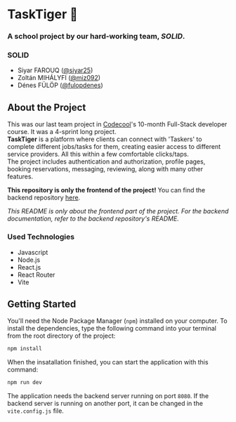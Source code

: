 # TaskTiger 🐯
### A school project by our hard-working team, _SOLID_.

### SOLID
* Siyar FAROUQ ([@siyar25](https://github.com/siyar25))
* Zoltán MIHÁLYFI ([@miz092](https://github.com/miz092))
* Dénes FÜLÖP ([@fulopdenes](https://github.com/fulopdenes))

## About the Project

This was our last team project in [Codecool](https://codecool.com/)'s 10-month Full-Stack developer course. It was a 4-sprint long project.<br>
**TaskTiger** is a platform where clients can connect with 'Taskers' to complete different jobs/tasks for them, creating easier access to different service providers. All this within a few comfortable clicks/taps.<br>
The project includes authentication and authorization, profile pages, booking reservations, messaging, reviewing, along with many other features.

**This repository is only the frontend of the project!** You can find the backend repository [here](https://github.com/CodecoolGlobal/el-proyecte-grande-sprint-1-java-fulopdenes).

_This README is only about the frontend part of the project. For the backend documentation, refer to the backend repository's README._

### Used Technologies

* Javascript
* Node.js
* React.js
* React Router
* Vite

## Getting Started

You'll need the Node Package Manager (`npm`) installed on your computer. To install the dependencies, type the following command into your terminal from the root directory of the project:
```sh
npm install
```
When the insatallation finished, you can start the application with this command:
```sh
npm run dev
```

The application needs the backend server running on port `8080`. If the backend server is running on another port, it can be changed in the `vite.config.js` file.
